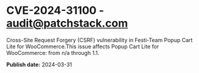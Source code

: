 # CVE-2024-31100 - audit@patchstack.com

Cross-Site Request Forgery (CSRF) vulnerability in Festi-Team Popup Cart Lite for WooCommerce.This issue affects Popup Cart Lite for WooCommerce: from n/a through 1.1.



**Publish date:** 2024-03-31

